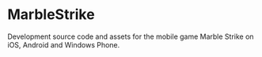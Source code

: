 # MarbleStrike
Development source code and assets for the mobile game Marble Strike on iOS, Android and Windows Phone.
